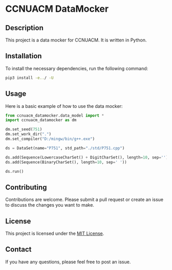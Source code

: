 # CCNUACM DataMocker

## Description

This project is a data mocker for CCNUACM. It is written in Python.

## Installation

To install the necessary dependencies, run the following command:

```bash
pip3 install -e../ -U
```

## Usage

Here is a basic example of how to use the data mocker:

```python
from ccnuacm_datamocker.data_model import *
import ccnuacm_datamocker as dm

dm.set_seed(751)
dm.set_work_dir(".")
dm.set_compiler("D:/mingw/bin/g++.exe")

ds = DataSet(name="P751", std_path="./std/P751.cpp")

ds.add(Sequence(LowercaseCharSet() + DigitCharSet(), length=10, sep=''))
ds.add(Sequence(BinaryCharSet(), length=10, sep=' '))

ds.run()
```

## Contributing

Contributions are welcome. Please submit a pull request or create an issue to discuss the changes you want to make.

## License

This project is licensed under the [MIT License](LICENSE).

## Contact

If you have any questions, please feel free to post an issue.

